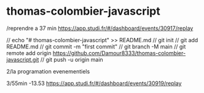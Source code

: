 # thomas-colombier-javascript
/reprendre  a 37 min  https://app.studi.fr/#/dashboard/events/30917/replay


// echo "# thomas-colombier-javascript" >> README.md
// git init
// git add README.md
// git commit -m "first commit"
// git branch -M main
// git remote add origin https://github.com/Damour8333/thomas-colombier-javascript.git
// git push -u origin main

2/la programation evenementiels

3/55min -13.53 https://app.studi.fr/#/dashboard/events/30919/replay